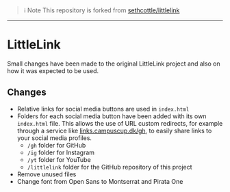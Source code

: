 > ℹ️ Note
> This repository is forked from [sethcottle/littlelink](https://github.com/sethcottle/littlelink)

---

# LittleLink

Small changes have been made to the original LittleLink project and also on how it was expected to be used.

## Changes

- Relative links for social media buttons are used in `index.html`
- Folders for each social media button have been added with its own `index.html` file.
  This allows the use of URL custom redirects, for example through a service like [links.campuscup.dk/gh](https://links.campuscup.dk/gh), to easily share links to your social media profiles.
  - `/gh` folder for GitHub
  - `/ig` folder for Instagram
  - `/yt` folder for YouTube
  - `/littlelink` folder for the GitHub repository of this project
- Remove unused files
- Change font from Open Sans to Montserrat and Pirata One

